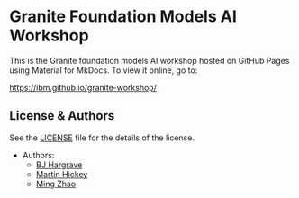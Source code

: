 # Granite Foundation Models AI Workshop

This is the Granite foundation models AI workshop hosted on GitHub Pages using Material for MkDocs. To view it online, go to:

<https://ibm.github.io/granite-workshop/>

## License & Authors

See the [LICENSE](./LICENSE) file for the details of the license.

- Authors:
  - [BJ Hargrave](https://github.com/bjhargrave)
  - [Martin Hickey](https://github.com/hickeyma)
  - [Ming Zhao](https://github.com/mingxzhao)
